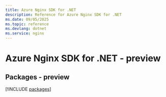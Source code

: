 ```yaml
---
title: Azure Nginx SDK for .NET
description: Reference for Azure Nginx SDK for .NET
ms.date: 09/05/2025
ms.topic: reference
ms.devlang: dotnet
ms.service: nginx
---
```

# Azure Nginx SDK for .NET - preview
## Packages - preview
[!INCLUDE [packages](nginx-index.md)]